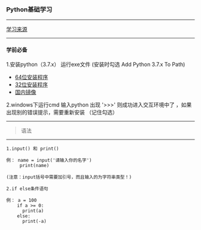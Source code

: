 ### Python基础学习
***
[学习来源](https://www.liaoxuefeng.com/wiki/0014316089557264a6b348958f449949df42a6d3a2e542c000)

***
#### 学前必备
1.安装python（3.7.x） 运行exe文件 (安装时勾选 Add Python 3.7.x To Path)

* <a target="_blank" href="https://www.python.org/ftp/python/3.7.0/python-3.7.0-amd64.exe">64位安装程序</a>
* <a target="_blank" href="https://www.python.org/ftp/python/3.7.0/python-3.7.0.exe">32位安装程序</a>
* <a target="_blank" href="https://pan.baidu.com/s/1kU5OCOB#list/path=%2Fpub%2Fpython">国内镜像</a>

2.windows下运行cmd 输入python 出现 '>>>' 则成功进入交互环境中了 ，如果出现别的错误提示，需要重新安装 （记住勾选）
***
> 语法

***
`1.input() 和 print()`
```
例： name = input('请输入你的名字')
     print(name)
     
(注意：input括号中需要加引号，而且输入的为字符串类型！)
```

`2.if else条件语句`

```
例： a = 100
    if a >= 0:
      print(a)
    else:
      print(-a)
```
